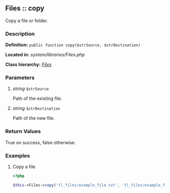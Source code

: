 
Files :: copy
-------------------------------------------

Copy a file or folder.


### Description ###

**Definition:** `public function copy($strSource, $strDestination)`

**Located in:** *system/libraries/Files.php*

**Class hierarchy:** *[Files](../Files.md)*


### Parameters ###

1. *string* `$strSource`

	Path of the existing file.

2. *string* `$strDestination`

	Path of the new file.


### Return Values ###

True on success, false otherwise.


### Examples ###

1. Copy a file

	```php
	<?php

	$this->Files->copy('tl_files/example_file.txt', 'tl_files/example_file_backup.txt');
	```


